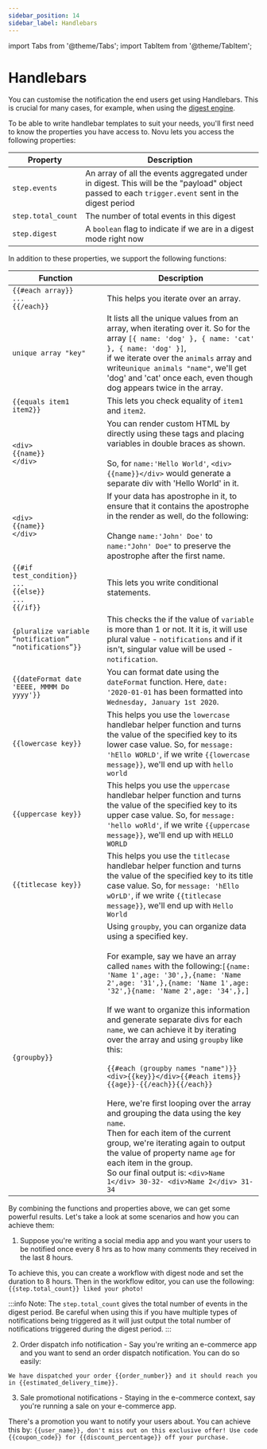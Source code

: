 ```yaml
---
sidebar_position: 14
sidebar_label: Handlebars
---
```


import Tabs from '@theme/Tabs';
import TabItem from '@theme/TabItem';

# Handlebars

You can customise the notification the end users get using Handlebars. This is crucial for many cases, for example, when using the [digest engine](https://docs.novu.co/platform/digest/). 

To be able to write handlebar templates to suit your needs, you'll first need to know the properties you have access to. Novu lets you access the following properties:

| Property           | Description                                                                                                                                         |
| ------------------ | --------------------------------------------------------------------------------------------------------------------------------------------------- |
| `step.events`      | An array of all the events aggregated under in digest. This will be the "payload" object passed to each `trigger.event` sent in the digest period |
| `step.total_count` | The number of total events in this digest                                                                                                           |
| `step.digest`      | A `boolean` flag to indicate if we are in a digest mode right now        

In addition to these properties, we support the following functions:

| Function           | Description                                                                                                                                         |
| ------------------ | --------------------------------------------------------------------------------------------------------------------------------------------------- |
| `{{#each array}}`<br/>`...`<br/>`{{/each}}`      | This helps you iterate over an array.  |
| `unique array "key"`      | It lists all the unique values from an array, when iterating over it. So for the array `[{ name: 'dog' }, { name: 'cat' }, { name: 'dog' }]`, <br/>if we iterate over the `animals` array and write`unique animals "name"`, we'll get 'dog' and 'cat' once each, even though dog appears twice in the array.|
| `{{equals item1 item2}}` | This lets you check equality of `item1` and `item2`.                                                                                                            |
| `<div>`<br/>`{{name}}`<br/>`</div>`      | You can render custom HTML by directly using these tags and placing variables in double braces as shown. <br/><br/> So, for `name:'Hello World'`, `<div>{{name}}</div>` would generate a separate div with 'Hello World' in it. |
| `<div>`<br/>`{{name}}`<br/>`</div>`      | If your data has apostrophe in it, to ensure that it contains the apostrophe in the render as well, do the following:<br/><br/>Change `name:'John' Doe'` to `name:"John' Doe"` to preserve the apostrophe after the first name.|
| `{{#if test_condition}}`<br/>`...`<br/>`{{else}}`<br/>`...`<br/>`{{/if}}`      | This lets you write conditional statements.  |
| `{pluralize variable “notification” “notifications”}}`      | This checks the if the value of `variable` is more than 1 or not. It it is, it will use plural value - `notifications` and if it isn't, singular value will be used - `notification`.  |
| `{{dateFormat date 'EEEE, MMMM Do yyyy'}}`      | You can format date using the `dateFormat` function. Here, `date: '2020-01-01` has been formatted into `Wednesday, January 1st 2020`.|
| `{{lowercase key}}`      | This helps you use the `lowercase` handlebar helper function and turns the value of the specified key to its lower case value. So, for `message: 'hEllo WORLD'`, if we write `{{lowercase message}}`, we'll end up with `hello world`|
| `{{uppercase key}}`      | This helps you use the `uppercase` handlebar helper function and turns the value of the specified key to its upper case value. So, for `message: 'hello woRld'`, if we write `{{uppercase message}}`, we'll end up with `HELLO WORLD`|
| `{{titlecase key}}`      | This helps you use the `titlecase` handlebar helper function and turns the value of the specified key to its title case value. So, for `message: 'hEllo wOrLD'`, if we write `{{titlecase message}}`, we'll end up with `Hello World`|
| `{groupby}}`      | Using `groupby`, you can organize data using a specified key. <br /> <br />For example, say we have an array called `names` with the following:`[{name: 'Name 1',age: '30',},{name: 'Name 2',age: '31',},{name: 'Name 1',age: '32',}{name: 'Name 2',age: '34',},]` <br/> <br />If we want to organize this information and generate separate divs for each `name`, we can achieve it by iterating over the array and using `groupby` like this:  <br /><br/>`{{#each (groupby names "name")}}<div>{{key}}</div>{{#each items}}{{age}}-{{/each}}{{/each}}` <br /> <br />Here, we're first looping over the array and grouping the data using the key `name`. <br/>Then for each item of the current group, we're iterating again to output the value of property name `age` for each item in the group. <br/>So our final output is: `<div>Name 1</div> 30-32- <div>Name 2</div> 31-34`

By combining the functions and properties above, we can get some powerful results. Let's take a look at some scenarios and how you can achieve them:

1. Suppose you're writing a social media app and you want your users to be notified once every 8 hrs as to how many comments they received in the last 8 hours.

To achieve this, you can create a workflow with digest node and set the duration to 8 hours. Then in the workflow editor, you can use the following:
`{{step.total_count}} liked your photo!`

:::info
Note: The `step.total_count` gives the total number of events in the digest period. Be careful when using this if you have multiple types of notifications being triggered as it will just output the total number of notifications triggered during the digest period.
:::

2. Order dispatch info notification - Say you're writing an e-commerce app and you want to send an order dispatch notification. You can do so easily:

`We have dispatched your order {{order_number}} and it should reach you in {{estimated_delivery_time}}.`

3. Sale promotional notifications - Staying in the e-commerce context, say you're running a sale on your e-commerce app. 

There's a promotion you want to notify your users about. You can achieve this by:
`{{user_name}}, don't miss out on this exclusive offer! Use code {{coupon_code}} for {{discount_percentage}} off your purchase.`
